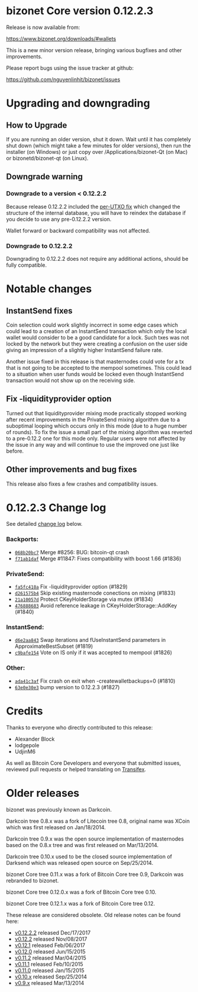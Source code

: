 bizonet Core version 0.12.2.3
==========================

Release is now available from:

  <https://www.bizonet.org/downloads/#wallets>

This is a new minor version release, bringing various bugfixes and other
improvements.

Please report bugs using the issue tracker at github:

  <https://github.com/nguyenlinhit/bizonet/issues>


Upgrading and downgrading
=========================

How to Upgrade
--------------

If you are running an older version, shut it down. Wait until it has completely
shut down (which might take a few minutes for older versions), then run the
installer (on Windows) or just copy over /Applications/bizonet-Qt (on Mac) or
bizonetd/bizonet-qt (on Linux).

Downgrade warning
-----------------

### Downgrade to a version < 0.12.2.2

Because release 0.12.2.2 included the [per-UTXO fix](release-notes/bizonet/release-notes-0.12.2.2.md#per-utxo-fix)
which changed the structure of the internal database, you will have to reindex
the database if you decide to use any pre-0.12.2.2 version.

Wallet forward or backward compatibility was not affected.

### Downgrade to 0.12.2.2

Downgrading to 0.12.2.2 does not require any additional actions, should be
fully compatible.

Notable changes
===============

InstantSend fixes
-----------------

Coin selection could work slightly incorrect in some edge cases which could
lead to a creation of an InstantSend transaction which only the local wallet
would consider to be a good candidate for a lock. Such txes was not locked by
the network but they were creating a confusion on the user side giving an
impression of a slightly higher InstantSend failure rate.

Another issue fixed in this release is that masternodes could vote for a tx
that is not going to be accepted to the mempool sometimes. This could lead to
a situation when user funds would be locked even though InstantSend transaction
would not show up on the receiving side.

Fix -liquidityprovider option
-----------------------------

Turned out that liquidityprovider mixing mode practically stopped working after
recent improvements in the PrivateSend mixing algorithm due to a suboptimal
looping which occurs only in this mode (due to a huge number of rounds). To fix
the issue a small part of the mixing algorithm was reverted to a pre-0.12.2 one
for this mode only. Regular users were not affected by the issue in any way and
will continue to use the improved one just like before.

Other improvements and bug fixes
--------------------------------

This release also fixes a few crashes and compatibility issues.


0.12.2.3 Change log
===================

See detailed [change log](https://github.com/nguyenlinhit/bizonet/compare/v0.12.2.2...nguyenlinhit:v0.12.2.3) below.

### Backports:
- [`068b20bc7`](https://github.com/nguyenlinhit/bizonet/commit/068b20bc7) Merge #8256: BUG: bitcoin-qt crash
- [`f71ab1daf`](https://github.com/nguyenlinhit/bizonet/commit/f71ab1daf) Merge #11847: Fixes compatibility with boost 1.66 (#1836)

### PrivateSend:
- [`fa5fc418a`](https://github.com/nguyenlinhit/bizonet/commit/fa5fc418a) Fix -liquidityprovider option (#1829)
- [`d261575b4`](https://github.com/nguyenlinhit/bizonet/commit/d261575b4) Skip existing masternode conections on mixing (#1833)
- [`21a10057d`](https://github.com/nguyenlinhit/bizonet/commit/21a10057d) Protect CKeyHolderStorage via mutex (#1834)
- [`476888683`](https://github.com/nguyenlinhit/bizonet/commit/476888683) Avoid reference leakage in CKeyHolderStorage::AddKey (#1840)

### InstantSend:
- [`d6e2aa843`](https://github.com/nguyenlinhit/bizonet/commit/d6e2aa843) Swap iterations and fUseInstantSend parameters in ApproximateBestSubset (#1819)
- [`c9bafe154`](https://github.com/nguyenlinhit/bizonet/commit/c9bafe154) Vote on IS only if it was accepted to mempool (#1826)

### Other:
- [`ada41c3af`](https://github.com/nguyenlinhit/bizonet/commit/ada41c3af) Fix crash on exit when -createwalletbackups=0 (#1810)
- [`63e0e30e3`](https://github.com/nguyenlinhit/bizonet/commit/63e0e30e3) bump version to 0.12.2.3 (#1827)

Credits
=======

Thanks to everyone who directly contributed to this release:

- Alexander Block
- lodgepole
- UdjinM6

As well as Bitcoin Core Developers and everyone that submitted issues,
reviewed pull requests or helped translating on
[Transifex](https://www.transifex.com/projects/p/bizonet/).


Older releases
==============

bizonet was previously known as Darkcoin.

Darkcoin tree 0.8.x was a fork of Litecoin tree 0.8, original name was XCoin
which was first released on Jan/18/2014.

Darkcoin tree 0.9.x was the open source implementation of masternodes based on
the 0.8.x tree and was first released on Mar/13/2014.

Darkcoin tree 0.10.x used to be the closed source implementation of Darksend
which was released open source on Sep/25/2014.

bizonet Core tree 0.11.x was a fork of Bitcoin Core tree 0.9,
Darkcoin was rebranded to bizonet.

bizonet Core tree 0.12.0.x was a fork of Bitcoin Core tree 0.10.

bizonet Core tree 0.12.1.x was a fork of Bitcoin Core tree 0.12.

These release are considered obsolete. Old release notes can be found here:

- [v0.12.2.2](release-notes/bizonet/release-notes-0.12.2.2.md) released Dec/17/2017
- [v0.12.2](release-notes/bizonet/release-notes-0.12.2.md) released Nov/08/2017
- [v0.12.1](release-notes/bizonet/release-notes-0.12.1.md) released Feb/06/2017
- [v0.12.0](release-notes/bizonet/release-notes-0.12.0.md) released Jun/15/2015
- [v0.11.2](release-notes/bizonet/release-notes-0.11.2.md) released Mar/04/2015
- [v0.11.1](release-notes/bizonet/release-notes-0.11.1.md) released Feb/10/2015
- [v0.11.0](release-notes/bizonet/release-notes-0.11.0.md) released Jan/15/2015
- [v0.10.x](release-notes/bizonet/release-notes-0.10.0.md) released Sep/25/2014
- [v0.9.x](release-notes/bizonet/release-notes-0.9.0.md) released Mar/13/2014

